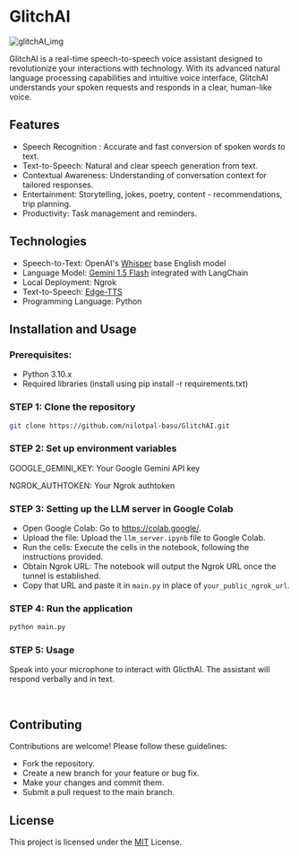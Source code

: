 
# GlitchAI

![glitchAI_img](https://github.com/user-attachments/assets/f8076ac9-4dc5-4838-874d-63325397bf70)


GlitchAI is a real-time speech-to-speech voice assistant designed to revolutionize your interactions with technology. With its advanced natural language processing capabilities and intuitive voice interface, GlitchAI understands your spoken requests and responds in a clear, human-like voice.



## Features

- Speech Recognition : Accurate and fast conversion of spoken words to text.
- Text-to-Speech: Natural and clear speech generation from text.
- Contextual Awareness: Understanding of conversation context for tailored responses.
- Entertainment: Storytelling, jokes, poetry, content - recommendations, trip planning.
- Productivity: Task management and reminders.

## Technologies

- Speech-to-Text: OpenAI's [Whisper](https://github.com/openai/whisper) base English model
- Language Model: [Gemini 1.5 Flash](https://github.com/matiassingers/awesome-readme) integrated with LangChain
- Local Deployment: Ngrok
- Text-to-Speech: [Edge-TTS](https://github.com/rany2/edge-tts)
- Programming Language: Python

## Installation and Usage
### Prerequisites:

- Python 3.10.x
- Required libraries (install using pip install -r requirements.txt)

### STEP 1: Clone the repository
```bash
git clone https://github.com/nilotpal-basu/GlitchAI.git
```
### STEP 2: Set up environment variables

 GOOGLE_GEMINI_KEY: Your Google Gemini API key

NGROK_AUTHTOKEN: Your Ngrok authtoken

### STEP 3: Setting up the LLM server in Google Colab
- Open Google Colab: Go to https://colab.google/.
- Upload the file: Upload the `llm_server.ipynb` file to Google Colab.
- Run the cells: Execute the cells in the notebook, following the instructions provided.
- Obtain Ngrok URL: The notebook will output the Ngrok URL once the tunnel is established.
- Copy that URL and paste it in `main.py` in place of `your_public_ngrok_url`.

### STEP 4: Run the application

```bash
python main.py
```
### STEP 5: Usage
Speak into your microphone to interact with GlicthAI.
The assistant will respond verbally and in text.

  
## Contributing
Contributions are welcome! Please follow these guidelines:
- Fork the repository.
- Create a new branch for your feature or bug fix.   
- Make your changes and commit them.
- Submit a pull request to the main branch.


## License

This project is licensed under the [MIT](https://github.com/nilotpal-basu/GlitchAI/blob/main/LICENSE) License. 

